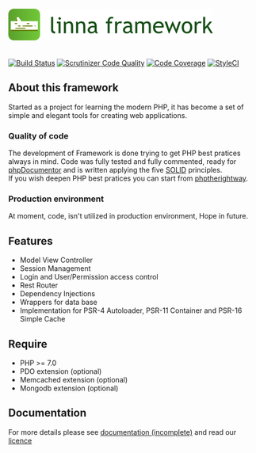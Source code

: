 ![Linna Framework](logo-framework.png)
<br/>
<br/>
<br/>
[![Build Status](https://travis-ci.org/linna/framework.svg?branch=master)](https://travis-ci.org/linna/framework)
[![Scrutinizer Code Quality](https://scrutinizer-ci.com/g/linna/framework/badges/quality-score.png?b=master)](https://scrutinizer-ci.com/g/linna/framework/?branch=master)
[![Code Coverage](https://scrutinizer-ci.com/g/linna/framework/badges/coverage.png?b=master)](https://scrutinizer-ci.com/g/linna/framework/?branch=master)
[![StyleCI](https://styleci.io/repos/41168432/shield?branch=master&style=flat)](https://styleci.io/repos/41168432)


## About this framework
Started as a project for learning the modern PHP, it has become a set of simple and elegant tools for creating web applications.

### Quality of code
The development of Framework is done trying to get PHP best pratices always in mind.
Code was fully tested and fully commented, ready for [phpDocumentor](https://www.phpdoc.org/) and 
is written applying the five [SOLID](https://en.wikipedia.org/wiki/SOLID_(object-oriented_design)) principles.  
If you wish deepen PHP best pratices you can start from [phptherightway](http://www.phptherightway.com/).

### Production environment
At moment, code, isn't utilized in production environment, Hope in future.

## Features
 
   * Model View Controller
   * Session Management
   * Login and User/Permission access control
   * Rest Router
   * Dependency Injections
   * Wrappers for data base
   * Implementation for PSR-4 Autoloader, PSR-11 Container and PSR-16 Simple Cache

## Require

   * PHP >= 7.0
   * PDO extension (optional)
   * Memcached extension (optional)
   * Mongodb extension (optional)

## Documentation 
For more details please see [documentation (incomplete)](https://github.com/linna/docs) and read our [licence](https://github.com/linna/framework/blob/master/LICENSE.md)
